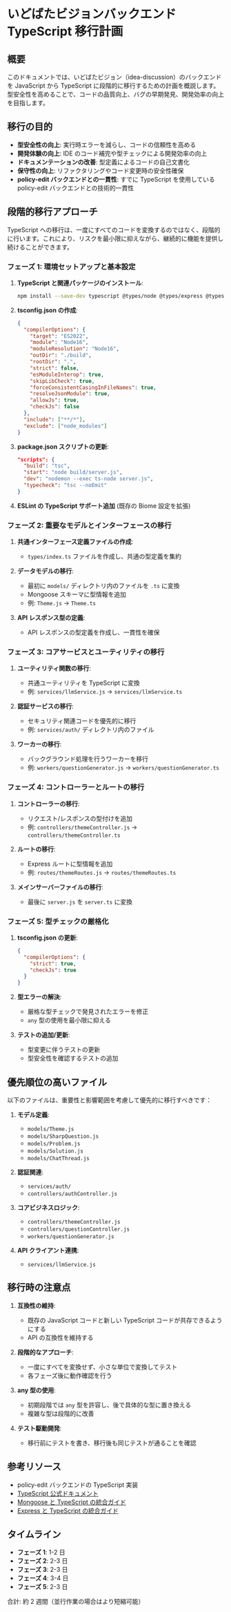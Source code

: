 # いどばたビジョンバックエンド TypeScript 移行計画

## 概要

このドキュメントでは、いどばたビジョン（idea-discussion）のバックエンドを JavaScript から TypeScript に段階的に移行するための計画を概説します。型安全性を高めることで、コードの品質向上、バグの早期発見、開発効率の向上を目指します。

## 移行の目的

- **型安全性の向上**: 実行時エラーを減らし、コードの信頼性を高める
- **開発体験の向上**: IDE のコード補完や型チェックによる開発効率の向上
- **ドキュメンテーションの改善**: 型定義によるコードの自己文書化
- **保守性の向上**: リファクタリングやコード変更時の安全性確保
- **policy-edit バックエンドとの一貫性**: すでに TypeScript を使用している policy-edit バックエンドとの技術的一貫性

## 段階的移行アプローチ

TypeScript への移行は、一度にすべてのコードを変換するのではなく、段階的に行います。これにより、リスクを最小限に抑えながら、継続的に機能を提供し続けることができます。

### フェーズ 1: 環境セットアップと基本設定

1. **TypeScript と関連パッケージのインストール**:
   ```bash
   npm install --save-dev typescript @types/node @types/express @types/cors @types/mongoose @types/bcryptjs @types/jsonwebtoken ts-node nodemon
   ```

2. **tsconfig.json の作成**:
   ```json
   {
     "compilerOptions": {
       "target": "ES2022",
       "module": "Node16",
       "moduleResolution": "Node16",
       "outDir": "./build",
       "rootDir": ".",
       "strict": false,
       "esModuleInterop": true,
       "skipLibCheck": true,
       "forceConsistentCasingInFileNames": true,
       "resolveJsonModule": true,
       "allowJs": true,
       "checkJs": false
     },
     "include": ["**/*"],
     "exclude": ["node_modules"]
   }
   ```

3. **package.json スクリプトの更新**:
   ```json
   "scripts": {
     "build": "tsc",
     "start": "node build/server.js",
     "dev": "nodemon --exec ts-node server.js",
     "typecheck": "tsc --noEmit"
   }
   ```

4. **ESLint の TypeScript サポート追加** (既存の Biome 設定を拡張)

### フェーズ 2: 重要なモデルとインターフェースの移行

1. **共通インターフェース定義ファイルの作成**:
   - `types/index.ts` ファイルを作成し、共通の型定義を集約

2. **データモデルの移行**:
   - 最初に `models/` ディレクトリ内のファイルを `.ts` に変換
   - Mongoose スキーマに型情報を追加
   - 例: `Theme.js` → `Theme.ts`

3. **API レスポンス型の定義**:
   - API レスポンスの型定義を作成し、一貫性を確保

### フェーズ 3: コアサービスとユーティリティの移行

1. **ユーティリティ関数の移行**:
   - 共通ユーティリティを TypeScript に変換
   - 例: `services/llmService.js` → `services/llmService.ts`

2. **認証サービスの移行**:
   - セキュリティ関連コードを優先的に移行
   - 例: `services/auth/` ディレクトリ内のファイル

3. **ワーカーの移行**:
   - バックグラウンド処理を行うワーカーを移行
   - 例: `workers/questionGenerator.js` → `workers/questionGenerator.ts`

### フェーズ 4: コントローラーとルートの移行

1. **コントローラーの移行**:
   - リクエスト/レスポンスの型付けを追加
   - 例: `controllers/themeController.js` → `controllers/themeController.ts`

2. **ルートの移行**:
   - Express ルートに型情報を追加
   - 例: `routes/themeRoutes.js` → `routes/themeRoutes.ts`

3. **メインサーバーファイルの移行**:
   - 最後に `server.js` を `server.ts` に変換

### フェーズ 5: 型チェックの厳格化

1. **tsconfig.json の更新**:
   ```json
   {
     "compilerOptions": {
       "strict": true,
       "checkJs": true
     }
   }
   ```

2. **型エラーの解決**:
   - 厳格な型チェックで発見されたエラーを修正
   - `any` 型の使用を最小限に抑える

3. **テストの追加/更新**:
   - 型変更に伴うテストの更新
   - 型安全性を確認するテストの追加

## 優先順位の高いファイル

以下のファイルは、重要性と影響範囲を考慮して優先的に移行すべきです：

1. **モデル定義**:
   - `models/Theme.js`
   - `models/SharpQuestion.js`
   - `models/Problem.js`
   - `models/Solution.js`
   - `models/ChatThread.js`

2. **認証関連**:
   - `services/auth/`
   - `controllers/authController.js`

3. **コアビジネスロジック**:
   - `controllers/themeController.js`
   - `controllers/questionController.js`
   - `workers/questionGenerator.js`

4. **API クライアント連携**:
   - `services/llmService.js`

## 移行時の注意点

1. **互換性の維持**:
   - 既存の JavaScript コードと新しい TypeScript コードが共存できるようにする
   - API の互換性を維持する

2. **段階的なアプローチ**:
   - 一度にすべてを変換せず、小さな単位で変換してテスト
   - 各フェーズ後に動作確認を行う

3. **any 型の使用**:
   - 初期段階では `any` 型を許容し、後で具体的な型に置き換える
   - 複雑な型は段階的に改善

4. **テスト駆動開発**:
   - 移行前にテストを書き、移行後も同じテストが通ることを確認

## 参考リソース

- policy-edit バックエンドの TypeScript 実装
- [TypeScript 公式ドキュメント](https://www.typescriptlang.org/docs/)
- [Mongoose と TypeScript の統合ガイド](https://mongoosejs.com/docs/typescript.html)
- [Express と TypeScript の統合ガイド](https://expressjs.com/en/resources/frameworks/typescript.html)

## タイムライン

- **フェーズ 1**: 1-2 日
- **フェーズ 2**: 2-3 日
- **フェーズ 3**: 2-3 日
- **フェーズ 4**: 3-4 日
- **フェーズ 5**: 2-3 日

合計: 約 2 週間（並行作業の場合はより短縮可能）
